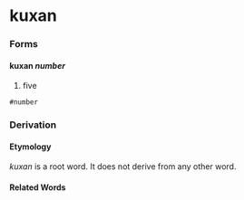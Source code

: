 kuxan
=====

### Forms

#### **kuxan** _number_

1. five

`#number`

### Derivation

#### Etymology

_kuxan_ is a root word. It does not derive from any other word.

#### Related Words
